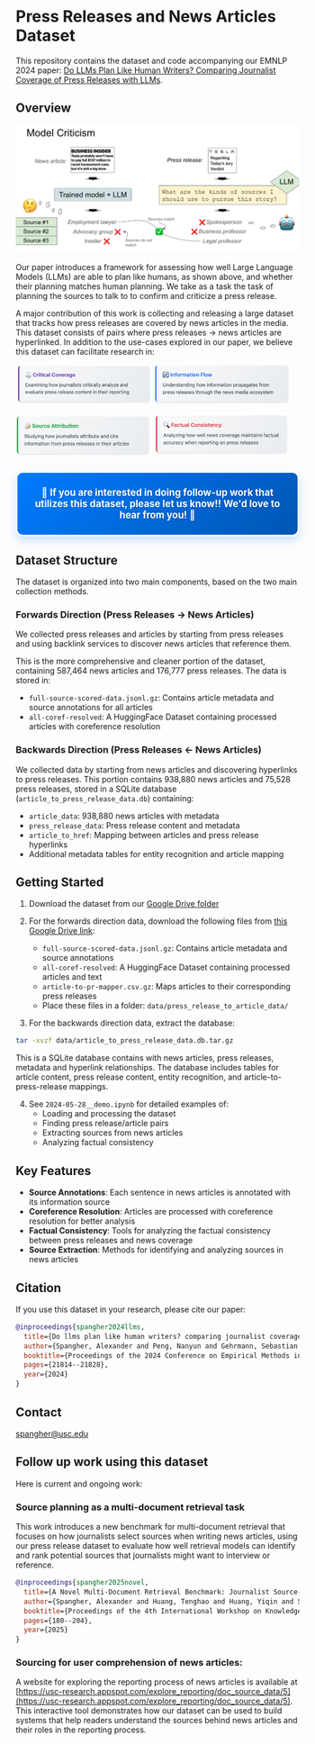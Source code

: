 # Press Releases and News Articles Dataset

This repository contains the dataset and code accompanying our EMNLP 2024 paper: [Do LLMs Plan Like Human Writers? Comparing Journalist Coverage of Press Releases with LLMs](https://aclanthology.org/2024.emnlp-main.1216.pdf).

## Overview

![Model Criticism Framework](images/model-criticism-emnlp-paper.png)


Our paper introduces a framework for assessing how well Large Language Models (LLMs) are able to plan like humans, as shown above, and whether their planning matches human planning. We take as a task the task of planning the sources to talk to to confirm and criticize a press release. 

A major contribution of this work is collecting and releasing a large dataset that tracks how press releases are covered by news articles in the media. This dataset consists of pairs where press releases → news articles are hyperlinked. In addition to the use-cases explored in our paper, we believe this dataset can facilitate research in:

<img src="images/use-case-1.png" width="48%" alt="Factual Consistency"> <img src="images/use-case-2.png" width="48%" alt="Source Attribution">

<img src="images/use-case-3.png" width="48%" alt="Information Flow"> <img src="images/use-case-4.png" width="48%" alt="Critical Coverage">

<div style="background: linear-gradient(135deg, #007bff 0%, #0056b3 100%); padding: 25px; margin: 25px 0; border-radius: 12px; box-shadow: 0 8px 16px rgba(0, 123, 255, 0.2); border: 3px solid #ffffff;">
  <p style="margin: 0; color: #ffffff; font-weight: 700; font-size: 1.2em; text-align: center; text-shadow: 1px 1px 2px rgba(0,0,0,0.2);">🌟 If you are interested in doing follow-up work that utilizes this dataset, please let us know!! We'd love to hear from you! 🌟</p>
</div>


## Dataset Structure

The dataset is organized into two main components, based on the two main collection methods.

### Forwards Direction (Press Releases → News Articles)

We collected press releases and articles by starting from press releases and using backlink services to discover news articles that reference them.

This is the more comprehensive and cleaner portion of the dataset, containing 587,464 news articles and 176,777 press releases. The data is stored in:
- `full-source-scored-data.jsonl.gz`: Contains article metadata and source annotations for all articles
- `all-coref-resolved`: A HuggingFace Dataset containing processed articles with coreference resolution

### Backwards Direction (Press Releases ← News Articles)

We collected data by starting from news articles and discovering hyperlinks to press releases. This portion contains 938,880 news articles and 75,528 press releases, stored in a SQLite database (`article_to_press_release_data.db`) containing:
- `article_data`: 938,880 news articles with metadata
- `press_release_data`: Press release content and metadata
- `article_to_href`: Mapping between articles and press release hyperlinks
- Additional metadata tables for entity recognition and article mapping

## Getting Started

1. Download the dataset from our [Google Drive folder](https://drive.google.com/drive/folders/1kZwvSR-t9gtdaObvGU-ot3OEua_Hsfc4?usp=sharing)


2. For the forwards direction data, download the following files from [this Google Drive link](https://drive.google.com/drive/folders/11IpwmFKuFn7LryUHW1df1fcJ2RmFUub1?usp=drive_link):
   - `full-source-scored-data.jsonl.gz`: Contains article metadata and source annotations
   - `all-coref-resolved`: A HuggingFace Dataset containing processed articles and text
   - `article-to-pr-mapper.csv.gz`: Maps articles to their corresponding press releases
   - Place these files in a folder: `data/press_release_to_article_data/`


3. For the backwards direction data, extract the database:
```bash
tar -xvzf data/article_to_press_release_data.db.tar.gz
```
This is a SQLite database contains with news articles, press releases, metadata and hyperlink relationships. The database includes tables for article content, press release content, entity recognition, and article-to-press-release mappings.


4. See `2024-05-28__demo.ipynb` for detailed examples of:
   - Loading and processing the dataset
   - Finding press release/article pairs
   - Extracting sources from news articles
   - Analyzing factual consistency

## Key Features

- **Source Annotations**: Each sentence in news articles is annotated with its information source
- **Coreference Resolution**: Articles are processed with coreference resolution for better analysis
- **Factual Consistency**: Tools for analyzing the factual consistency between press releases and news coverage
- **Source Extraction**: Methods for identifying and analyzing sources in news articles


## Citation

If you use this dataset in your research, please cite our paper:

```bibtex
@inproceedings{spangher2024llms,
  title={Do llms plan like human writers? comparing journalist coverage of press releases with llms},
  author={Spangher, Alexander and Peng, Nanyun and Gehrmann, Sebastian and Dredze, Mark},
  booktitle={Proceedings of the 2024 Conference on Empirical Methods in Natural Language Processing},
  pages={21814--21828},
  year={2024}
}
```

## Contact

spangher@usc.edu


## Follow up work using this dataset

Here is current and ongoing work:

### Source planning as a multi-document retrieval task

This work introduces a new benchmark for multi-document retrieval that focuses on how journalists select sources when writing news articles, using our press release dataset to evaluate how well retrieval models can identify and rank potential sources that journalists might want to interview or reference.

```bibtex
@inproceedings{spangher2025novel,
  title={A Novel Multi-Document Retrieval Benchmark: Journalist Source-Selection in Newswriting},
  author={Spangher, Alexander and Huang, Tenghao and Huang, Yiqin and Spangher, Lucas and Min, Sewon and Dredze, Mark},
  booktitle={Proceedings of the 4th International Workshop on Knowledge-Augmented Methods for Natural Language Processing},
  pages={180--204},
  year={2025}
}
```

### Sourcing for user comprehension of news articles:

A website for exploring the reporting process of news articles is available at [https://usc-research.appspot.com/explore_reporting/doc_source_data/5](https://usc-research.appspot.com/explore_reporting/doc_source_data/5). This interactive tool demonstrates how our dataset can be used to build systems that help readers understand the sources behind news articles and their roles in the reporting process.

